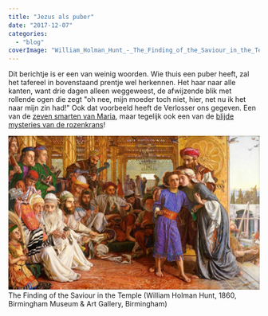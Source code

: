 ```yaml
---
title: "Jezus als puber"
date: "2017-12-07"
categories: 
  - "blog"
coverImage: "William_Holman_Hunt_-_The_Finding_of_the_Saviour_in_the_Temple_-_Google_Art_Project_picmonkeyed-1.jpg"
---
```


Dit berichtje is er een van weinig woorden. Wie thuis een puber heeft, zal het tafereel in bovenstaand prentje wel herkennen. Het haar naar alle kanten, want drie dagen alleen weggeweest, de afwijzende blik met rollende ogen die zegt "oh nee, mijn moeder toch niet, hier, net nu ik het naar mijn zin had!" Ook dat voorbeeld heeft de Verlosser ons gegeven. Een van de [zeven smarten van Maria](http://www.heiligen.net/heiligen/09/15/09-15-0033-maria.php), maar tegelijk ook een van de [blijde mysteries van de rozenkrans](http://www.startdestilte.be/vragen/wat-zijn-de-mysteries-van-de-rozenkrans)!

![](images/William_Holman_Hunt_-_The_Finding_of_the_Saviour_in_the_Temple_-_Google_Art_Project-1024x628.jpg) The Finding of the Saviour in the Temple (William Holman Hunt, 1860, Birmingham Museum & Art Gallery, Birmingham)
